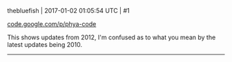 thebluefish | 2017-01-02 01:05:54 UTC | #1

[code.google.com/p/phya-code](https://code.google.com/p/phya-code)

This shows updates from 2012, I'm confused as to what you mean by the latest updates being 2010.

-------------------------

